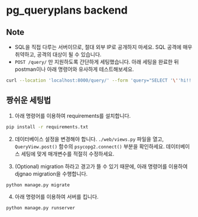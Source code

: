 # pg_queryplans backend

## Note

- SQL을 직접 다루는 서버이므로, 절대 외부 IP로 공개하지 마세요. SQL 공격에 매우 취약하고, 공격의 대상이 될 수 있습니다.
- `POST /query/` 만 지원하도록 간단하게 세팅했습니다. 아래 세팅을 완료한 뒤 postman이나 아래 명령어와 유사하게 테스트해보세요.

```bash
curl --location 'localhost:8000/query/' --form 'query="SELECT '\''hi!!!'\''"'
```

## 짱쉬운 세팅법

1. 아래 명령어를 이용하여 requirements를 설치합니다.
```bash
pip install -r requirements.txt
```

2. 데이터베이스 설정을 변경해야 합니다. 
`./web/views.py` 파일을 열고, `QueryView.post()` 함수의 `psycopg2.connect()` 부분을 확인하세요.
데이터베이스 세팅에 맞게 매개변수를 적절히 수정하세요.

3. (Optional) migration 하라고 경고가 뜰 수 있기 때문에, 아래 명령어를 이용하여 djgnao migration을 수행합니다.
```bash
python manage.py migrate
```

4. 아래 명령어를 이용하여 서버를 킵니다. 
```bash
python manage.py runserver
```